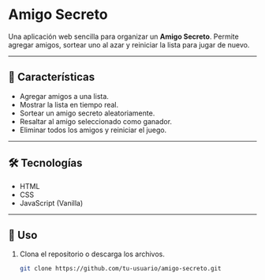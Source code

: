 # Amigo Secreto

Una aplicación web sencilla para organizar un **Amigo Secreto**. Permite agregar amigos, sortear uno al azar y reiniciar la lista para jugar de nuevo.

---

## 📌 Características

- Agregar amigos a una lista.
- Mostrar la lista en tiempo real.
- Sortear un amigo secreto aleatoriamente.
- Resaltar al amigo seleccionado como ganador.
- Eliminar todos los amigos y reiniciar el juego.

---

## 🛠 Tecnologías

- HTML
- CSS
- JavaScript (Vanilla)

---

## 🚀 Uso

1. Clona el repositorio o descarga los archivos.
   ```bash
   git clone https://github.com/tu-usuario/amigo-secreto.git
